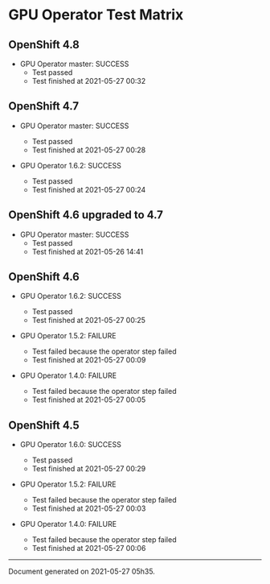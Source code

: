 
GPU Operator Test Matrix
========================

OpenShift 4.8
-------------

* GPU Operator master: SUCCESS
  - Test passed
  - Test finished at 2021-05-27 00:32

OpenShift 4.7
-------------

* GPU Operator master: SUCCESS
  - Test passed
  - Test finished at 2021-05-27 00:28

* GPU Operator 1.6.2: SUCCESS
  - Test passed
  - Test finished at 2021-05-27 00:24

OpenShift 4.6 upgraded to 4.7
-----------------------------

* GPU Operator master: SUCCESS
  - Test passed
  - Test finished at 2021-05-26 14:41

OpenShift 4.6
-------------

* GPU Operator 1.6.2: SUCCESS
  - Test passed
  - Test finished at 2021-05-27 00:25

* GPU Operator 1.5.2: FAILURE
  - Test failed because the operator step failed
  - Test finished at 2021-05-27 00:09

* GPU Operator 1.4.0: FAILURE
  - Test failed because the operator step failed
  - Test finished at 2021-05-27 00:05

OpenShift 4.5
-------------

* GPU Operator 1.6.0: SUCCESS
  - Test passed
  - Test finished at 2021-05-27 00:29

* GPU Operator 1.5.2: FAILURE
  - Test failed because the operator step failed
  - Test finished at 2021-05-27 00:03

* GPU Operator 1.4.0: FAILURE
  - Test failed because the operator step failed
  - Test finished at 2021-05-27 00:06


---
Document generated on 2021-05-27 05h35.

